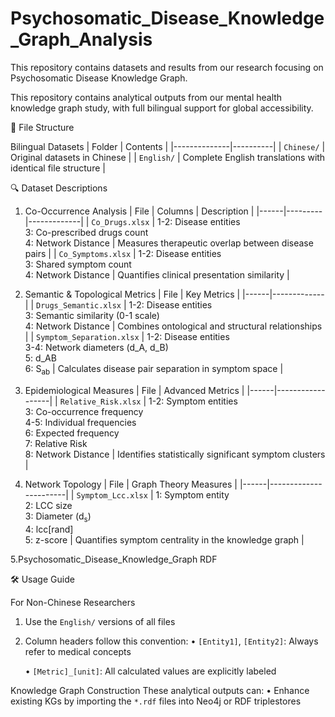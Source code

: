 # Psychosomatic_Disease_Knowledge_Graph_Analysis
This repository contains datasets and results from our research focusing on Psychosomatic Disease Knowledge Graph.

This repository contains analytical outputs from our mental health knowledge graph study, with full bilingual support for global accessibility.

📁 File Structure

Bilingual Datasets
| Folder       | Contents |
|--------------|----------|
| `Chinese/`   | Original datasets in Chinese |
| `English/`   | Complete English translations with identical file structure |

🔍 Dataset Descriptions

1. Co-Occurrence Analysis
| File | Columns | Description |
|------|---------|-------------|
| `Co_Drugs.xlsx` | 1-2: Disease entities<br>3: Co-prescribed drugs count<br>4: Network Distance | Measures therapeutic overlap between disease pairs |
| `Co_Symptoms.xlsx` | 1-2: Disease entities<br>3: Shared symptom count<br>4: Network Distance | Quantifies clinical presentation similarity |

2. Semantic & Topological Metrics
| File | Key Metrics |
|------|-------------|
| `Drugs_Semantic.xlsx` | 1-2: Disease entities<br>3: Semantic similarity (0-1 scale)<br>4: Network Distance | Combines ontological and structural relationships |
| `Symptom_Separation.xlsx` | 1-2: Disease entities<br>3-4: Network diameters (d_A, d_B)<br>5: d_AB<br>6: S<sub>ab</sub> | Calculates disease pair separation in symptom space |

3. Epidemiological Measures
| File | Advanced Metrics |
|------|------------------|
| `Relative_Risk.xlsx` | 1-2: Symptom entities<br>3: Co-occurrence frequency<br>4-5: Individual frequencies<br>6: Expected frequency<br>7: Relative Risk<br>8: Network Distance | Identifies statistically significant symptom clusters |

4. Network Topology
| File | Graph Theory Measures |
|------|-----------------------|
| `Symptom_Lcc.xlsx` | 1: Symptom entity<br>2: LCC size<br>3: Diameter (d<sub>s</sub>)<br>4: lcc[rand]<br>5: z-score | Quantifies symptom centrality in the knowledge graph |

5.Psychosomatic_Disease_Knowledge_Graph RDF

🛠 Usage Guide

For Non-Chinese Researchers
1. Use the `English/` versions of all files
2. Column headers follow this convention:
   • `[Entity1]`, `[Entity2]`: Always refer to medical concepts

   • `[Metric]_[unit]`: All calculated values are explicitly labeled

Knowledge Graph Construction
These analytical outputs can:
• Enhance existing KGs by importing the `*.rdf` files into Neo4j or RDF triplestores
